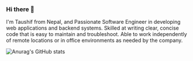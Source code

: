 ### Hi there 👋

I'm Taushif from Nepal, and Passionate Software Engineer in developing web applications and backend systems. Skilled at writing clear, concise code that is easy to maintain and
troubleshoot. Able to work independently of remote locations or in office environments as needed by the company.

![Anurag's GitHub stats](https://github-readme-stats.vercel.app/api?username=TaushifReza&theme=nightowl&show_icons=true)
